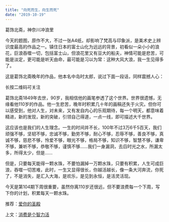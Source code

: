 ```yaml
---
title: "向死而生，向生而死"
date: "2019-10-19"
---
```


葛饰北斋，神奈川冲浪里

  

今天的题图，原作不大，不过一张A4纸，却影响了梵高与印象派，是美术史上辨识度最高的作品之一。镇住日本的富士山化为远远的背景，初看似一朵小小的浪花，巨浪吞噬一切，包括富士山，但浪花里又有豆大的船夫，神情可能是悲苦，可能是淡定，更可能是听天由命，最可能是习以为常：这种大风大浪，我一生见得多了。

  

这是葛饰北斋晚年的作品，他本名中岛时太郎，说过下面一段话，同样震撼人心：

  

长按二维码可关注  

  

葛饰北斋1849年去世，90岁，我相信他的画笔参透了这个世界。世界很遗憾，无缘看他110岁的作品。他一生悲苦，晚年时积累几十年的画稿还失于火灾。但你可以感受到，他对人生，对未来，又有发自内心的乐观期待，每一个明天，都意味着精进，新的发现，新的突破，引领自己得道，一点一线，即可描述大千世界。

  

这应该也是我们的人生理念。一生的时间并不长，100年不过3万6千5百天，我们顽强不够，坚韧不够，忠诚不够，勤劳不够，耐心不够，忍辱不够，善良不够，真诚不够，慈悲不够，怜爱不够，眼光不够，格局不够，知识不够，智慧不够，谦卑不够，兼听不够，恭敬不够，谨慎不够……我们一身漏洞，去舀时光之水，所漏太多，所得太少，但是……  

  

但是，只要每天能得一颗水珠，不要怕漏掉一万颗水珠，只要有积累，人生可成巨浪，吞噬一切苦难，此时，一生又显得很长，你越活越长，像一条大河奔流，你死了，不是消失，是汇入大海，是欢乐，是见到永恒，是活灵活现。

  

今天是第104期下周很重要，虽然你离110岁还很远，但不要浪费每一个下周，写下你的计划，积累每天一颗水珠。  

  

推荐：[爱你的圣殿](http://mp.weixin.qq.com/s?__biz=MjM5NDU0Mjk2MQ==&mid=2651635365&idx=1&sn=77d2354ee1f4496224afdbb0137dfb54&chksm=bd7e3abb8a09b3adb9aa27ec004d5b4195ac4e0fea253007fc1f74dfa6812c36159ea852925a&scene=21#wechat_redirect)  

上文：[消费是个智力活](http://mp.weixin.qq.com/s?__biz=MjM5NDU0Mjk2MQ==&mid=2651635471&idx=1&sn=b152433e1d6e4c24ae19fd9136a892ca&chksm=bd7e3b118a09b20756f9d4398e5b9341a0b278c736501682e59cb346a830d7a78d1e68abc9c2&scene=21#wechat_redirect)
